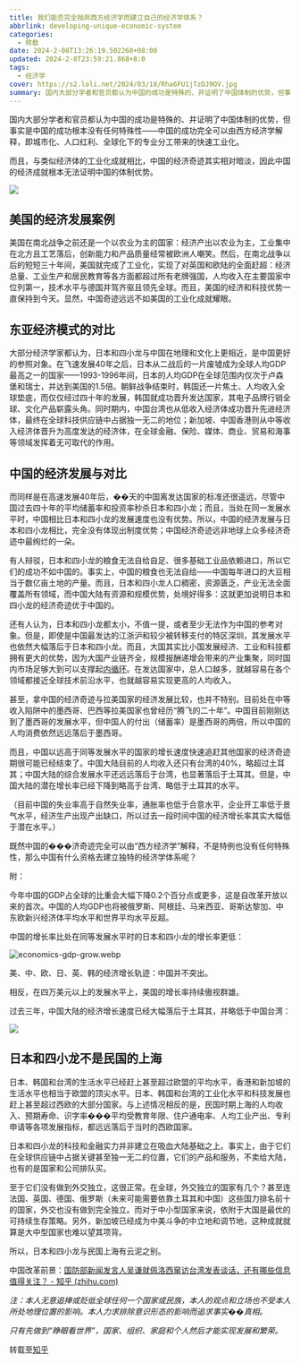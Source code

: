 ```yaml
---
title: 我们能否完全抛弃西方经济学而建立自己的经济学体系？
abbrlink: developing-unique-economic-system
categories:
  - 转载
date: 2024-2-08T13:26:19.502260+08:00
updated: 2024-2-8T23:59:21.868+8:0
tags:
  - 经济学
cover: https://s2.loli.net/2024/03/18/Rha6FU1jTzDJ9OV.jpg
summary: 国内大部分学者和官员都认为中国的成功是特殊的、并证明了中国体制的优势，但事实是中国的成功根本没有任何特殊性——中国的成功完全可以由西方经济学解释，即城市化、人口红利、全球化下的专业分工带来的快速工业化
---
```


国内大部分学者和官员都认为中国的成功是特殊的、并证明了中国体制的优势，但事实是中国的成功根本没有任何特殊性——中国的成功完全可以由西方经济学解释，即城市化、人口红利、全球化下的专业分工带来的快速工业化。

而且，与类似经济体的工业化成就相比，中国的经济奇迹其实相对暗淡，因此中国的经济成就根本无法证明中国的体制优势。

![](https://s2.loli.net/2024/03/18/Rha6FU1jTzDJ9OV.jpg)

## 美国的经济发展案例

美国在南北战争之前还是一个以农业为主的国家：经济产出以农业为主，工业集中在北方且工艺落后，创新能力和产品质量经常被欧洲人嘲笑。然后，在南北战争以后的短短三十年间，美国就完成了工业化，实现了对英国和欧陆的全面赶超：经济总量、工业生产和居民教育等各方面都超过所有老牌强国，人均收入在主要国家中位列第一，技术水平与德国并驾齐驱且领先全球。而且，美国的经济和科技优势一直保持到今天。显然，中国奇迹远远不如美国的工业化成就耀眼。

## 东亚经济模式的对比

大部分经济学家都认为，日本和四小龙与中国在地理和文化上更相近，是中国更好的参照对象。在飞速发展40年之后，日本从二战后的一片废墟成为全球人均GDP最高之一的国家——1993-1996年间，日本的人均GDP在全球范围内仅次于卢森堡和瑞士，并达到美国的1.5倍。朝鲜战争结束时，韩国还一片焦土、人均收入全球垫底，而仅仅经过四十年的发展，韩国就成功晋升发达国家，其电子品牌行销全球、文化产品崭露头角。同时期内，中国台湾也从低收入经济体成功晋升先进经济体，最终在全球科技供应链中占据独一无二的地位；新加坡、中国香港则从中等收入经济体晋升为高度发达的经济体，在全球金融、保险、媒体、商业、贸易和海事等领域发挥着无可取代的作用。

## 中国的经济发展与对比

而同样是在高速发展40年后，��天的中国离发达国家的标准还很遥远，尽管中国过去四十年的平均储蓄率和投资率秒杀日本和四小龙；而且，当处在同一发展水平时，中国相比日本和四小龙的发展速度也没有优势。所以，中国的经济发展与日本和四小龙相比，完全没有体现出制度优势；中国经济奇迹远非地球上众多经济奇迹中最绚烂的一朵。

有人辩驳，日本和四小龙的粮食无法自给自足、很多基础工业品依赖进口，所以它们的成功不如中国的。事实上，中国的粮食也无法自给——中国每年进口的大豆相当于数亿亩土地的产量。而且，日本和四小龙人口稠密，资源匮乏，产业无法全面覆盖所有领域，而中国大陆有资源和规模优势，处境好得多：这就更加说明日本和四小龙的经济奇迹优于中国的。

还有人认为，日本和四小龙都太小，不值一提，或者至少无法作为中国的参考对象。但是，即使是中国最发达的江浙沪和较少被转移支付的特区深圳，其发展水平也依然大幅落后于日本和四小龙。而且，大国其实比小国发展经济、工业和科技都拥有更大的优势，因为大国产业链齐全，规模报酬递增会带来的产业集聚，同时国内市场足够大到可以支撑起[内循环](https://www.zhihu.com/search?q=内循环&search_source=Entity&hybrid_search_source=Entity&hybrid_search_extra={"sourceType"%3A"answer"%2C"sourceId"%3A2767089596})。在发达国家中，总人口越多，就越容易在各个领域都接近全球技术前沿水平，也就越容易实现更高的人均收入。

甚至，拿中国的经济奇迹与拉美国家的经济发展比较，也并不特别。目前处在中等收入陷阱中的墨西哥、巴西等拉美国家也曾经历“腾飞的二十年”。中国目前刚刚达到了墨西哥的发展水平，但中国人的付出（储蓄率）是墨西哥的两倍，所以中国的人均消费依然远远落后于墨西哥。

而且，中国以远高于同等发展水平的国家的增长速度快速追赶其他国家的经济奇迹期很可能已经结束了。中国大陆目前的人均收入还只有台湾的40%，略超过土耳其；中国大陆的综合发展水平还远远落后于台湾，也显著落后于土耳其。但是，中国大陆的潜在增长率已经下降到略高于台湾、略低于土耳其的水平。

（目前中国的失业率高于自然失业率，通胀率也低于合意水平，企业开工率低于景气水平，经济生产出现产出缺口，所以过去一段时间中国的经济增长率其实大幅低于潜在水平。）

既然中国的���济奇迹完全可以由“西方经济学”解释，不是特例也没有任何特殊性，那么中国有什么资格去建立独特的经济学体系呢？

附：

今年中国的GDP占全球的比重会大幅下降0.2个百分点或更多，这是自改革开放以来的首次。中国的人均GDP也将被俄罗斯、阿根廷、马来西亚、哥斯达黎加、中东欧新兴经济体平均水平和世界平均水平反超。

中国的增长率比处在同等发展水平时的日本和四小龙的增长率更低：

![economics-gdp-grow.webp](https://s2.loli.net/2024/03/18/5ICQqVe6v3fTaWR.webp)

美、中、欧、日、英、韩的经济增长轨迹：中国并不突出。

相反，在四万美元以上的发展水平上，美国的增长率持续傲视群雄。

过去三年，中国大陆的经济增长速度已经大幅落后于土耳其，并略低于中国台湾：

![](https://s2.loli.net/2024/03/18/W5NJ7uE3xXopcwI.webp)

## 日本和四小龙不是民国的上海

日本、韩国和台湾的生活水平已经赶上甚至超过欧盟的平均水平，香港和新加坡的生活水平也相当于欧盟的顶尖水平。日本、韩国和台湾的工业化水平和科技发展也赶上甚至超过西欧的大部分国家。与上述情况相反的是，民国时期上海的人均收入、预期寿命、识字率���平均受教育年限、住户通电率、人均工业产出、专利申请等各项发展指标，都远远落后于当时的西欧国家。

日本和四小龙的科技和金融实力并非建立在吸血大陆基础之上。事实上，由于它们在全球供应链中占据关键甚至独一无二的位置，它们的产品和服务，不卖给大陆，也有的是国家和公司排队买。

至于它们没有做到外交独立，这很正常。在全球，外交独立的国家有几个？甚至连法国、英国、德国、俄罗斯（未来可能需要依靠土耳其和中国）这些国力排名前十的国家，外交也没有做到完全独立。而对于中小型国家来说，依附于大国是最优的可持续生存策略。另外，新加坡已经成为中美斗争的中立地和调节地，这种成就就算是大中型国家也难以望其项背。

所以，日本和四小龙与民国上海有云泥之别。

中国改革前景：[国防部新闻发言人吴谦就佩洛西窜访台湾发表谈话，还有哪些信息值得关注？ - 知乎 (zhihu.com)](https://www.zhihu.com/question/546650263/answer/2606751701)

*注：本人无意追捧或贬低全球任何一个国家或民族，本人的观点和立场也不受本人所处地理位置的影响。本人力求排除意识形态的影响而追求事实��真相。*

*只有先做到“睁眼看世界”，国家、组织、家庭和个人然后才能实现发展和繁荣。*

转载至[知乎](https://www.zhihu.com/question/560633294/answer/)
